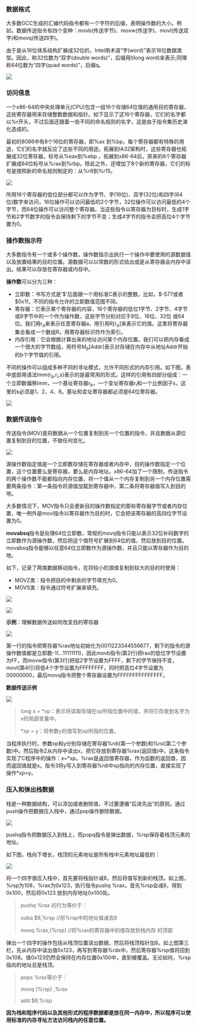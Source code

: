 ### 数据格式

大多数GCC生成的汇编代码指令都有一个字符的后缀，表明操作数的大小。例如，数据传送指令有四个变种：movb(传送字节)、movw(传送字)、movl(传送双字)和movq(传送四字)。

由于是从16位体系结构扩展成32位的，Intel用术语“字(word)”表示16位数据类型。因此，称32位数为“双字(double words)”，后缀用l(long word)来表示;同理称64位数为“四字(quad words)”，后缀q。

![](../images/cs/1.png)

### 访问信息

一个x86-64的中央处理单元(CPU)包含一组16个存储64位值的通用目的寄存器，这些寄存器用来存储整数数据和指针。如下显示了这16个寄存器，它们的名字都以%r开头，不过后面还跟着一些不同的命名规则的名字，这是由于指令集历史演化造成的。

最初的8086中有8个16位的寄存器，即%ax 到%bp，每个寄存器都有特殊的用途，它们的名字就反应了这些不同的用途。拓展到IA32架构时，这些寄存器也拓展成32位寄存器，标号从%eax到%ebp 。拓展到x86-64后，原来的8个寄存器扩展成64位标号从%rax到%rbp。除此之外，还增加了8个新的寄存器，它们的标号是按照新的命名规则制定的：从%r8到%r15。

![](../images/cs/2.png)

所用16个寄存器的低位部分都可以作为字节、字(16位)、双字(32位)和四字(64 位)数字来访问，16位操作可以访问最低的2个字节，32位操作可以访问最低的4个字节，而64位操作可以访问整个寄存器。当这些指令以寄存器为目标时，生成1字节和2字节数字的指令会保持剩下的字节不变；生成4字节的指令会把高位4个字节置为0。

### 操作数指示符

大多数指令有一个或多个操作数，操作数指示出执行一个操作中要使用的源数据值以及放置结果的目的位置。源数据可以以常数的形式给出或是从寄存器会内存中读出。结果可以存放在寄存器或内存中。

**操作数**可以分为三种：

* 立即数：书写方式是'$'后面跟一个用标准C表示的整数，比如，\$-577或者\$0x1f。不同的指令允许的立即数值范围不同。
* 寄存器：它表示某个寄存器的内容，16个寄存器的低位1字节、2字节、4字节或8字节中的一个作为操作数，这些字节分别对应于8位、16位、32位 或64位。我们用r$_a$来表示任意寄存器a，用引用R[r$_a$]来表示它的值。这里将寄存器集合看成一个数组R，用寄存器标识符作为索引。
* 内存引用：它会根据计算出来的地址访问某个内存位置。我们可以把内存看成一个很大的字节数组，用符号M$_b$[Addr]表示对存储在内存中从地址Addr开始的b个字节值的引用。

不同的操作可以组成多种不同的寻址模式，允许不同形式的内存引用。如下图，表中底部用语法Imm(r$_b$,r$_i$,s)表示的是最常用的形式。这样的引用有四部分组成：一个立即数偏移Imm，一个基址寄存器r$_b$，一个变址寄存器r$_i$和一个比例因子s，这里的s必须是1、2、4、8。基址和变址寄存器都必须是64位寄存器。

![](../images/cs/3.png)

### 数据传送指令

传送指令(MOV)是将数据从一个位置复制到另一个位置的指令，并且数据从源位置复制到目的位置，不做任何变化。

![](../images/cs/4.png)

源操作数指定值是一个立即数存储在寄存器或者内存中，目的操作数指定一个位置，这个位置要么是寄存器，要么是内存地址。x86-64加了一个限制，传送指令的两个操作数不能都指向内存位置，将一个值从一个内存复制到另一个内存位置需要两条指令：第一条指令将源值加载到寄存器中，第二条将寄存器值写入到目的地。

大多数情况下，MOV指令只会更新目的操作数指定的那些寄存器字节或者内存位置，唯一例外是movl指令以寄存器作为目的时，它会把该寄存器的高四位字节设置为0。

**movabsq**指令是处理64位立即数，常规的movq指令只能以表示32位补码数字的立即数作为源操作数，然后把这个值符号扩展到64位的值，然后放到目的位置。movabsq指令能够以任意64位立即数作为源操作数，并且只能以寄存器作为目的地。

如下，记录了两类数据移动指令，在将较小的源值复制到较大的目的时使用：

* MOVZ类：指令把目的中剩余的字节填充为0。
* MOVS类：指令通过符号扩展来填充。

![](../images/cs/5.png)

![](../images/cs/6.png)

**示例**：理解数据传送如何改变目的寄存器

![](../images/cs/7.png)

第一行的指令把寄存器%rax地址初始化为0011223344556677，剩下的指令的源操作数值都是立即数-1(…11111111)，因此movb指令(第2行)把rax的低位字节设置为FF，而movw指令(第3行)把低2字节设置为FFFF，剩下的字节保持不变，movl(第4行)将低4个字节设置为FFFFFFFF，同时把高位4字节设置为00000000，最后movq指令把整个寄存器设置为FFFFFFFFFFFFFFF。

**数据传送示例**

![](../images/cs/8.png)

> long x = *xp：表示将读取存储在xp所指位置中的值，并将它存放到名字为x的局部变量中。
>
> *xp = y：将参数y的值写到xp所指的位置。

当程序执行时，参数xp和y分别存储在寄存器%rdi(第一个参数)和%rsi(第二个参数)中。然后指令2从内存中读出x，把它存放到寄存器%rax(返回值)中，这条指令实现了C程序中的操作：x=*xp。%rax是返回值寄存器，作为函数的返回值，因而返回值就是x。指令3将y写入到寄存器%rdi中xp指向的内存位置，直接实现了操作\*xp=y。

### 压入和弹出栈数据

栈是一种数据结构，可以添加或者删除值，不过要遵循“后进先出”的原则。通过push操作把数据压入栈中，通过pop操作删除数据。

![](../images/cs/9.png)

pushq指令把数据压入到栈上，而popq指令是弹出数据，%rsp保存着栈顶元素的地址。

如下图，栈向下增长，栈顶的元素地址是所有栈中元素地址最低的：

![](../images/cs/10.png)

将一个四字值压入栈中，首先要将栈指针减8，然后将值写到新的栈顶。如上图，%rsp为108，%rax为0x123，执行指令pushq %rax，首先%rsp会减8，得到0x100，然后将0x123 放到内存地址0x100处。

> pushq %rax 的行为等价于：
>
> subq $8,%rsp              //将%rsp中的地址值减去8
>
> movq %rax,(%rsp)     //将%rax的寄存器中的值存放到栈内存 的顶部

弹出一个四字的操作包括从栈顶位置读出数据，然后将栈顶指针加8。如上图第三栏，先从内存中读出值0x123，再写到寄存器%rdx中，然后寄存器%rsp值将回到0x108。值0x123仍然会保持在内存位置0x100中，直到被覆盖。无论如何，%rsp指向的地址总是栈顶。

> pops %rax等价于：
>
> movq (%rsp) ,%rax
>
> add $8,%rsp

**因为栈和程序代码以及其他形式的程序数据都是放在同一内存中，所以程序可以使用标准的内存寻址方法访问栈内的任意位置。**